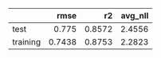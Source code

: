 |          |   rmse |     r2 |   avg_nll |
|:---------|-------:|-------:|----------:|
| test     | 0.775  | 0.8572 |    2.4556 |
| training | 0.7438 | 0.8753 |    2.2823 |